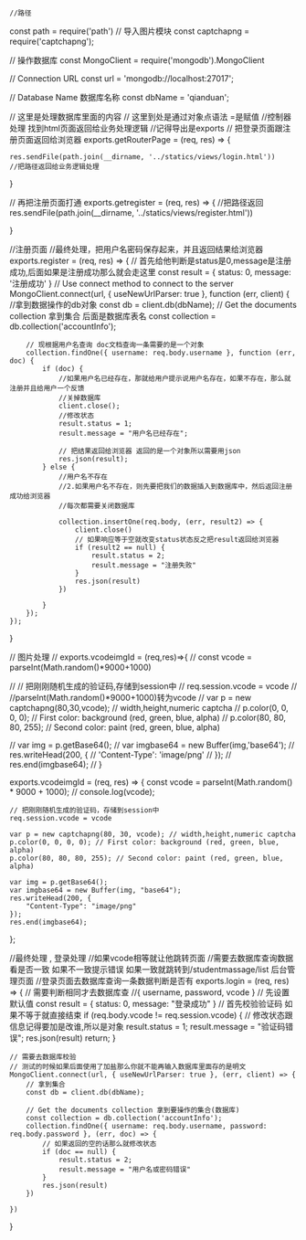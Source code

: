 
    //路径
const path = require('path')
// 导入图片模块
const captchapng = require('captchapng');

// 操作数据库
const MongoClient = require('mongodb').MongoClient

// Connection URL
const url = 'mongodb://localhost:27017';


// Database Name 数据库名称
const dbName = 'qianduan';



// 这里是处理数据库里面的内容
// 这里到处是通过对象点语法  =是赋值
//控制器处理 找到html页面返回给业务处理逻辑
//记得导出是exports
// 把登录页面跟注册页面返回给浏览器
exports.getRouterPage = (req, res) => {

    res.sendFile(path.join(__dirname, '../statics/views/login.html'))
    //把路径返回给业务逻辑处理   
}


// 再把注册页面打通
exports.getregister = (req, res) => {
    //把路径返回
    res.sendFile(path.join(__dirname, '../statics/views/register.html'))

}

//注册页面
//最终处理，把用户名密码保存起来，并且返回结果给浏览器
exports.register = (req, res) => {
    // 首先给他判断是status是0,message是注册成功,后面如果是注册成功那么就会走这里
    const result = { status: 0, message: '注册成功' }
    // Use connect method to connect to the server
    MongoClient.connect(url, { useNewUrlParser: true }, function (err, client) {
        //拿到数据操作的db对象
        const db = client.db(dbName);
        // Get the documents collection 拿到集合 后面是数据库表名
        const collection = db.collection('accountInfo');

        // 现根据用户名查询 doc文档查询一条需要的是一个对象
        collection.findOne({ username: req.body.username }, function (err, doc) {
            if (doc) {
                //如果用户名已经存在，那就给用户提示说用户名存在，如果不存在，那么就注册并且给用户一个反馈
                //关掉数据库
                client.close();
                //修改状态
                result.status = 1;
                result.message = "用户名已经存在";

                // 把结果返回给浏览器 返回的是一个对象所以需要用json
                res.json(result);
            } else {
                //用户名不存在
                //2.如果用户名不存在，则先要把我们的数据插入到数据库中，然后返回注册成功给浏览器
                //每次都需要关闭数据库

                collection.insertOne(req.body, (err, result2) => {
                    client.close()
                    // 如果响应等于空就改变status状态反之把result返回给浏览器
                    if (result2 == null) {
                        result.status = 2;
                        result.message = "注册失败"
                    }
                    res.json(result)
                })

            }
        });
    });
}

// 图片处理
// exports.vcodeimgId = (req,res)=>{
//     const vcode = parseInt(Math.random()*9000+1000)

//     // 把刚刚随机生成的验证码,存储到session中
//     req.session.vcode = vcode
//     //parseInt(Math.random()*9000+1000)转为vcode
//     var p = new captchapng(80,30,vcode); // width,height,numeric captcha
//         p.color(0, 0, 0, 0);  // First color: background (red, green, blue, alpha)
//         p.color(80, 80, 80, 255); // Second color: paint (red, green, blue, alpha)

//         var img = p.getBase64();
//         var imgbase64 = new Buffer(img,'base64');
//         res.writeHead(200, {
//             'Content-Type': 'image/png'
//         });
//         res.end(imgbase64);
// }

exports.vcodeimgId = (req, res) => {
    const vcode = parseInt(Math.random() * 9000 + 1000);
    // console.log(vcode);

    // 把刚刚随机生成的验证码，存储到session中
    req.session.vcode = vcode

    var p = new captchapng(80, 30, vcode); // width,height,numeric captcha
    p.color(0, 0, 0, 0); // First color: background (red, green, blue, alpha)
    p.color(80, 80, 80, 255); // Second color: paint (red, green, blue, alpha)

    var img = p.getBase64();
    var imgbase64 = new Buffer(img, "base64");
    res.writeHead(200, {
        "Content-Type": "image/png"
    });
    res.end(imgbase64);
};



//最终处理 , 登录处理
//如果vcode相等就让他跳转页面
//需要去数据库查询数据 看是否一致 如果不一致提示错误 如果一致就跳转到/studentmassage/list 后台管理页面
//登录页面去数据库查询一条数据判断是否有
exports.login = (req, res) => {
    // 需要判断相同才去数据库查
    //{ username, password, vcode }
    // 先设置默认值
    const result = { status: 0, message: "登录成功" }
    // 首先校验验证码 如果不等于就直接结束
    if (req.body.vcode != req.session.vcode) {
        // 修改状态跟信息记得要加是改谁,所以是对象
        result.status = 1;
        result.message = "验证码错误";
        res.json(result)
        return;
    }


    // 需要去数据库校验 
    // 测试的时候如果后面使用了加盐那么你就不能再输入数据库里面存的是明文
    MongoClient.connect(url, { useNewUrlParser: true }, (err, client) => {
        // 拿到集合
        const db = client.db(dbName);

        // Get the documents collection 拿到要操作的集合(数据库)
        const collection = db.collection('accountInfo');
        collection.findOne({ username: req.body.username, password: req.body.password }, (err, doc) => {
            // 如果返回的空的话那么就修改状态 
            if (doc == null) {
                result.status = 2;
                result.message = "用户名或密码错误"
            }
            res.json(result)
        })

    })

}








